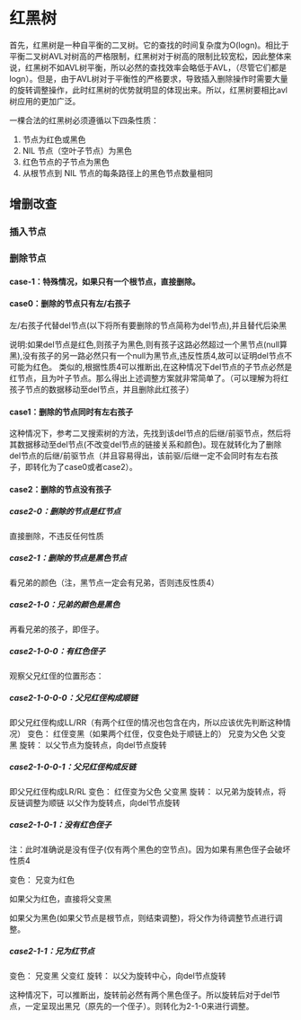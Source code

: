 # 红黑树

首先，红黑树是一种自平衡的二叉树。它的查找的时间复杂度为O(logn)。相比于平衡二叉树AVL对树高的严格限制，红黑树对于树高的限制比较宽松，因此整体来说，红黑树不如AVL树平衡，所以必然的查找效率会略低于AVL，（尽管它们都是logn）。但是，由于AVL树对于平衡性的严格要求，导致插入删除操作时需要大量的旋转调整操作，此时红黑树的优势就明显的体现出来。所以，红黑树要相比avl树应用的更加广泛。

一棵合法的红黑树必须遵循以下四条性质：

1. 节点为红色或黑色
2. NIL 节点（空叶子节点）为黑色
3. 红色节点的子节点为黑色
4. 从根节点到 NIL 节点的每条路径上的黑色节点数量相同

## 增删改查

### 插入节点



### 删除节点

#### case-1：特殊情况，如果只有一个根节点，直接删除。

#### case0：删除的节点只有左/右孩子

左/右孩子代替del节点(以下将所有要删除的节点简称为del节点),并且替代后染黑

说明:如果del节点是红色,则孩子为黑色,则有孩子这路必然超过一个黑节点(null算黑),没有孩子的另一路必然只有一个null为黑节点,违反性质4,故可以证明del节点不可能为红色。
类似的,根据性质4可以推断出,在这种情况下del节点的子节点必然是红节点，且为叶子节点。那么得出上述调整方案就非常简单了。（可以理解为将红孩子节点的数据移动至del节点，并且删除此红孩子）

#### case1：删除的节点同时有左右孩子

这种情况下，参考二叉搜索树的方法，先找到该del节点的后继/前驱节点，然后将其数据移动至del节点(不改变del节点的链接关系和颜色)。现在就转化为了删除del节点的后继/前驱节点（并且容易得出，该前驱/后继一定不会同时有左右孩子，即转化为了case0或者case2）。

#### case2：删除的节点没有孩子

##### case2-0：删除的节点是红节点

直接删除，不违反任何性质

##### case2-1：删除的节点是黑色节点

看兄弟的颜色（注，黑节点一定会有兄弟，否则违反性质4）

##### case2-1-0：兄弟的颜色是黑色

再看兄弟的孩子，即侄子。

##### case2-1-0-0：有红色侄子

观察父兄红侄的位置形态：

##### case2-1-0-0-0：父兄红侄构成顺链

即父兄红侄构成LL/RR（有两个红侄的情况也包含在内，所以应该优先判断这种情况）
变色：
红侄变黑（如果两个红侄，仅变色处于顺链上的）
兄变为父色
父变黑
旋转：
以父节点为旋转点，向del节点旋转

##### case2-1-0-0-1：父兄红侄构成反链

即父兄红侄构成LR/RL
变色：
红侄变为父色
父变黑
旋转：
以兄弟为旋转点，将反链调整为顺链
以父作为旋转点，向del节点旋转

##### case2-1-0-1：没有红色侄子

注：此时准确说是没有侄子(仅有两个黑色的空节点)。因为如果有黑色侄子会破坏性质4

变色：
兄变为红色

如果父为红色，直接将父变黑

如果父为黑色(如果父节点是根节点，则结束调整)，将父作为待调整节点进行调整。

##### case2-1-1：兄为红节点

变色：
兄变黑
父变红
旋转：
以父为旋转中心，向del节点旋转

这种情况下，可以推断出，旋转前必然有两个黑色侄子。所以旋转后对于del节点，一定呈现出黑兄（原先的一个侄子）。则转化为2-1-0来进行调整。
